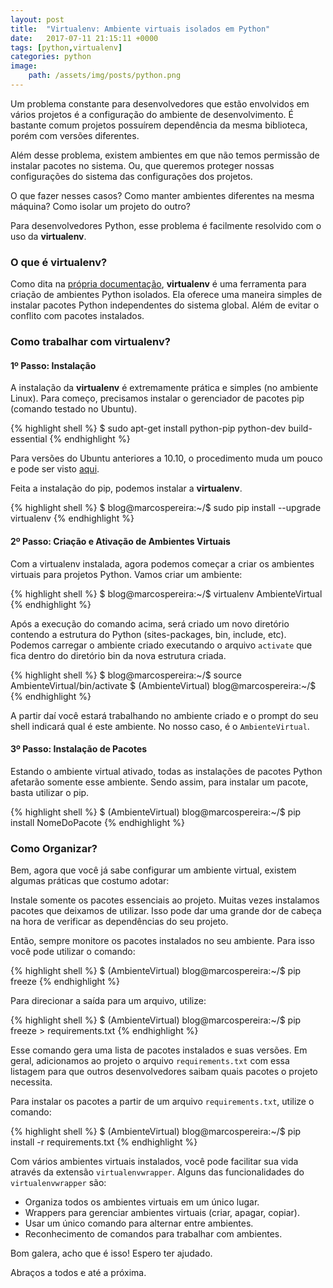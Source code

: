 ```yaml
---
layout: post
title:  "Virtualenv: Ambiente virtuais isolados em Python"
date:   2017-07-11 21:15:11 +0000
tags: [python,virtualenv]
categories: python
image:  
    path: /assets/img/posts/python.png
---
```


Um problema constante para desenvolvedores que estão envolvidos em vários projetos é a configuração do ambiente de desenvolvimento. É bastante comum projetos possuírem dependência da mesma biblioteca, porém com versões diferentes.

Além desse problema, existem ambientes em que não temos permissão de instalar pacotes no sistema. Ou, que queremos proteger nossas configurações do sistema das configurações dos projetos.

O que fazer nesses casos? Como manter ambientes diferentes na mesma máquina? Como isolar um projeto do outro?

Para desenvolvedores Python, esse problema é facilmente resolvido com o uso da **virtualenv**.

### O que é virtualenv?

Como dita na [própria documentação](https://virtualenv.pypa.io/en/latest/index.html), **virtualenv** é uma ferramenta para criação de ambientes Python isolados. Ela oferece uma maneira simples de instalar pacotes Python independentes do sistema global. Além de evitar o conflito com pacotes instalados.

### Como trabalhar com virtualenv?

#### 1º Passo: Instalação

A instalação da **virtualenv** é extremamente prática e simples (no ambiente Linux). Para começo, precisamos instalar o gerenciador de pacotes pip (comando testado no Ubuntu).

{% highlight shell %}
$ sudo apt-get install python-pip python-dev build-essential
{% endhighlight %}

Para versões do Ubuntu anteriores a 10.10, o procedimento muda um pouco e pode ser visto [aqui](http://www.saltycrane.com/blog/2010/02/how-install-pip-ubuntu/).

Feita a instalação do pip, podemos instalar a **virtualenv**.

{% highlight shell %}
$ blog@marcospereira:~/$ sudo pip install --upgrade virtualenv
{% endhighlight %}

#### 2º Passo: Criação e Ativação de Ambientes Virtuais

Com a virtualenv instalada, agora podemos começar a criar os ambientes virtuais para projetos Python. Vamos criar um ambiente:

{% highlight shell %}
$ blog@marcospereira:~/$ virtualenv AmbienteVirtual
{% endhighlight %}

Após a execução do comando acima, será criado um novo diretório contendo a estrutura do Python (sites-packages, bin, include, etc). Podemos carregar o ambiente criado executando o arquivo `activate` que fica dentro do diretório bin da nova estrutura criada.

{% highlight shell %}
$ blog@marcospereira:~/$ source AmbienteVirtual/bin/activate
$ (AmbienteVirtual) blog@marcospereira:~/$
{% endhighlight %}

A partir daí você estará trabalhando no ambiente criado e o prompt do seu shell indicará qual é este ambiente. No nosso caso, é o `AmbienteVirtual`.

#### 3º Passo: Instalação de Pacotes

Estando o ambiente virtual ativado, todas as instalações de pacotes Python afetarão somente esse ambiente. Sendo assim, para instalar um pacote, basta utilizar o pip.

{% highlight shell %}
$ (AmbienteVirtual) blog@marcospereira:~/$ pip install NomeDoPacote
{% endhighlight %}

### Como Organizar?

Bem, agora que você já sabe configurar um ambiente virtual, existem algumas práticas que costumo adotar:

Instale somente os pacotes essenciais ao projeto. Muitas vezes instalamos pacotes que deixamos de utilizar. Isso pode dar uma grande dor de cabeça na hora de verificar as dependências do seu projeto.

Então, sempre monitore os pacotes instalados no seu ambiente. Para isso você pode utilizar o comando:

{% highlight shell %}
$ (AmbienteVirtual) blog@marcospereira:~/$ pip freeze
{% endhighlight %}

Para direcionar a saída para um arquivo, utilize:

{% highlight shell %}
$ (AmbienteVirtual) blog@marcospereira:~/$ pip freeze > requirements.txt
{% endhighlight %}

Esse comando gera uma lista de pacotes instalados e suas versões. Em geral, adicionamos ao projeto o arquivo `requirements.txt` com essa listagem para que outros desenvolvedores saibam quais pacotes o projeto necessita.

Para instalar os pacotes a partir de um arquivo `requirements.txt`, utilize o comando:

{% highlight shell %}
$ (AmbienteVirtual) blog@marcospereira:~/$ pip install -r requirements.txt
{% endhighlight %}

Com vários ambientes virtuais instalados, você pode facilitar sua vida através da extensão `virtualenvwrapper`. Alguns das funcionalidades do `virtualenvwrapper` são:

* Organiza todos os ambientes virtuais em um único lugar.
* Wrappers para gerenciar ambientes virtuais (criar, apagar, copiar).
* Usar um único comando para alternar entre ambientes.
* Reconhecimento de comandos para trabalhar com ambientes.

Bom galera, acho que é isso! Espero ter ajudado.

Abraços a todos e até a próxima.
